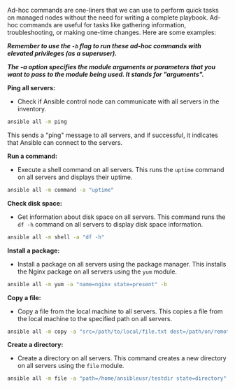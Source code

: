 Ad-hoc commands are one-liners that we can use to perform quick tasks on managed nodes without the need for writing a complete playbook. 
Ad-hoc commands are useful for tasks like gathering information, troubleshooting, or making one-time changes. Here are some examples:

***Remember to use the `-b` flag to run these ad-hoc commands with elevated privileges (as a superuser).***

***The -a option specifies the module arguments or parameters that you want to pass to the module being used. It stands for "arguments".***

**Ping all servers:**

   - Check if Ansible control node can communicate with all servers in the inventory.
   
   ```bash
   ansible all -m ping
   ```
   
   This sends a "ping" message to all servers, and if successful, it indicates that Ansible can connect to the servers.

**Run a command:**

   - Execute a shell command on all servers. This runs the `uptime` command on all servers and displays their uptime.
   
   ```bash
   ansible all -m command -a "uptime"
   ```

**Check disk space:**

   - Get information about disk space on all servers. This command runs the `df -h` command on all servers to display disk space information.
   
   ```bash
   ansible all -m shell -a "df -h"
   ```

**Install a package:**

   - Install a package on all servers using the package manager. This installs the Nginx package on all servers using the `yum` module.

   ```bash
   ansible all -m yum -a "name=nginx state=present" -b
   ```

**Copy a file:**

   - Copy a file from the local machine to all servers. This copies a file from the local machine to the specified path on all servers.
   
   ```bash
   ansible all -m copy -a "src=/path/to/local/file.txt dest=/path/on/remote/server/file.txt" -b
   ```


**Create a directory:**

   - Create a directory on all servers. This command creates a new directory on all servers using the `file` module.

   ```bash
   ansible all -m file -a "path=/home/ansibleusr/testdir state=directory" -b
   ```
   

